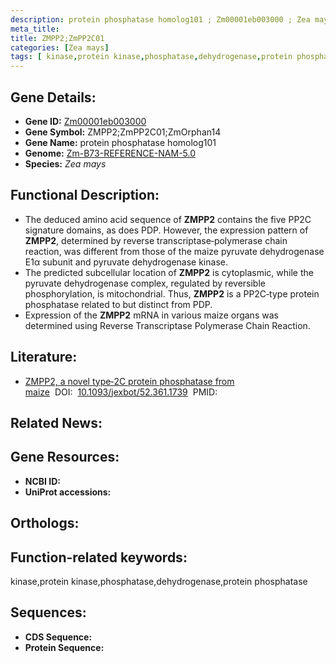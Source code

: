 ```yaml
---
description: protein phosphatase homolog101 ; Zm00001eb003000 ; Zea mays
meta_title:
title: ZMPP2;ZmPP2C01
categories: [Zea mays]
tags: [ kinase,protein kinase,phosphatase,dehydrogenase,protein phosphatase ]
---
```


## Gene Details:
- **Gene ID:**	[Zm00001eb003000]()
- **Gene Symbol:** ZMPP2;ZmPP2C01;ZmOrphan14
- **Gene Name:** protein phosphatase homolog101
- **Genome:** [Zm-B73-REFERENCE-NAM-5.0]()
- **Species:** *Zea mays*

## Functional Description:
   - The deduced amino acid sequence of **ZMPP2** contains the five PP2C signature domains, as does PDP. However, the expression pattern of **ZMPP2**, determined by reverse transcriptase‐polymerase chain reaction, was different from those of the maize pyruvate dehydrogenase E1α subunit and pyruvate dehydrogenase kinase.
   - The predicted subcellular location of **ZMPP2** is cytoplasmic, while the pyruvate dehydrogenase complex, regulated by reversible phosphorylation, is mitochondrial. Thus, **ZMPP2** is a PP2C‐type protein phosphatase related to but distinct from PDP.
   - Expression of the **ZMPP2** mRNA in various maize organs was determined using Reverse Transcriptase Polymerase Chain Reaction.

## Literature:
   - [ZMPP2, a novel type‐2C protein phosphatase from maize]( https://academic.oup.com/jxb/article/52/361/1739/538474?login=true)&nbsp;&nbsp;DOI:&nbsp;&nbsp;[10.1093/jexbot/52.361.1739](https://academic.oup.com/jxb/article/52/361/1739/538474?login=true)&nbsp;&nbsp;PMID:&nbsp;&nbsp;[](https://pubmed.ncbi.nlm.nih.gov//)

## Related News:

## Gene Resources:
- **NCBI ID:** [](https://www.ncbi.nlm.nih.gov/gene/?term=)
- **UniProt accessions:** [](https://www.uniprot.org/uniprotkb//entry)

## Orthologs:

## Function-related keywords:
kinase,protein kinase,phosphatase,dehydrogenase,protein phosphatase

## Sequences:
- **CDS Sequence:**
- **Protein Sequence:**
